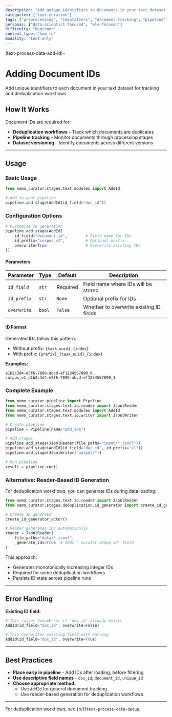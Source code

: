 ```yaml
---
description: "Add unique identifiers to documents in your text dataset for tracking and deduplication workflows"
categories: ["text-curation"]
tags: ["preprocessing", "identifiers", "document-tracking", "pipeline"]
personas: ["data-scientist-focused", "mle-focused"]
difficulty: "beginner"
content_type: "how-to"
modality: "text-only"
---
```


(text-process-data-add-id)=

# Adding Document IDs

Add unique identifiers to each document in your text dataset for tracking and deduplication workflows.

## How It Works

Document IDs are required for:
- **Deduplication workflows** - Track which documents are duplicates
- **Pipeline tracking** - Monitor documents through processing stages
- **Dataset versioning** - Identify documents across different versions

---

## Usage

### Basic Usage

```python
from nemo_curator.stages.text.modules import AddId

# Add to your pipeline
pipeline.add_stage(AddId(id_field="doc_id"))
```

### Configuration Options

```python
# Customize ID generation
pipeline.add_stage(AddId(
    id_field="document_id",        # Field name for IDs
    id_prefix="corpus_v2",         # Optional prefix
    overwrite=True                 # Overwrite existing IDs
))
```

#### Parameters

| Parameter | Type | Default | Description |
|-----------|------|---------|-------------|
| `id_field` | `str` | Required | Field name where IDs will be stored |
| `id_prefix` | `str` | `None` | Optional prefix for IDs |
| `overwrite` | `bool` | `False` | Whether to overwrite existing ID fields |

#### ID Format

Generated IDs follow this pattern:
- Without prefix: `{task_uuid}_{index}`
- With prefix: `{prefix}_{task_uuid}_{index}`

**Examples:**
```text
a1b2c3d4-e5f6-7890-abcd-ef1234567890_0
corpus_v1_a1b2c3d4-e5f6-7890-abcd-ef1234567890_1
```

### Complete Example

```python
from nemo_curator.pipeline import Pipeline
from nemo_curator.stages.text.io.reader import JsonlReader
from nemo_curator.stages.text.modules import AddId
from nemo_curator.stages.text.io.writer import JsonlWriter

# Create pipeline
pipeline = Pipeline(name="add_ids")

# Add stages
pipeline.add_stage(JsonlReader(file_paths="input/*.jsonl"))
pipeline.add_stage(AddId(id_field="doc_id", id_prefix="v1"))
pipeline.add_stage(JsonlWriter("output/"))

# Run pipeline
result = pipeline.run()
```

### Alternative: Reader-Based ID Generation

For deduplication workflows, you can generate IDs during data loading:

```python
from nemo_curator.stages.text.io.reader import JsonlReader
from nemo_curator.stages.deduplication.id_generator import create_id_generator_actor

# Create ID generator
create_id_generator_actor()

# Reader generates IDs automatically
reader = JsonlReader(
    file_paths="data/*.jsonl",
    _generate_ids=True  # Adds '_curator_dedup_id' field
)
```

This approach:
- Generates monotonically increasing integer IDs
- Required for some deduplication workflows
- Persists ID state across pipeline runs

---

## Error Handling

**Existing ID field:**
```python
# This raises ValueError if 'doc_id' already exists
AddId(id_field="doc_id", overwrite=False)

# This overwrites existing field with warning
AddId(id_field="doc_id", overwrite=True)
```

---

## Best Practices

- **Place early in pipeline** - Add IDs after loading, before filtering
- **Use descriptive field names** - `doc_id`, `document_id`, `unique_id`
- **Choose appropriate method**:
  - Use `AddId` for general document tracking
  - Use reader-based generation for deduplication workflows

---

For deduplication workflows, see {ref}`text-process-data-dedup`.